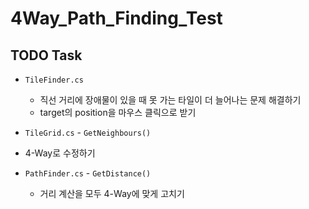 # 4Way_Path_Finding_Test

## TODO Task
- `TileFinder.cs`
  - 직선 거리에 장애물이 있을 때 못 가는 타일이 더 늘어나는 문제 해결하기
  - target의 position을 마우스 클릭으로 받기

- `TileGrid.cs` - `GetNeighbours()`
 - 4-Way로 수정하기

- `PathFinder.cs` - `GetDistance()`
  - 거리 계산을 모두 4-Way에 맞게 고치기
